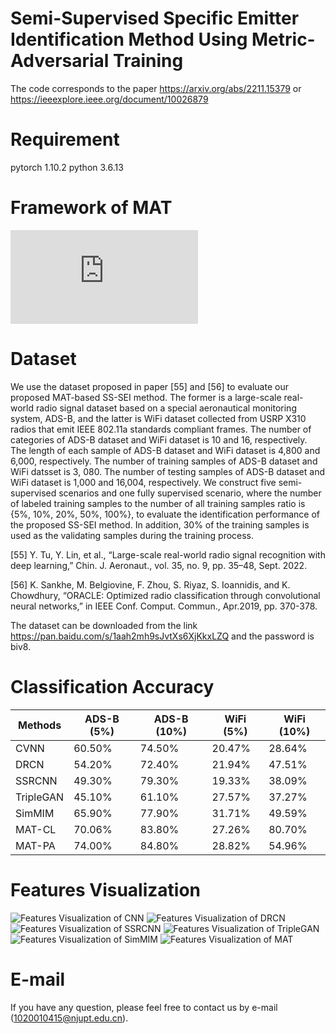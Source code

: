 # Semi-Supervised Specific Emitter Identification Method Using Metric-Adversarial Training
The code corresponds to the paper https://arxiv.org/abs/2211.15379 or https://ieeexplore.ieee.org/document/10026879

# Requirement
pytorch 1.10.2
python 3.6.13

# Framework of MAT
![Framework of MAT](https://github.com/lovelymimola/MAT-based-SS-SEI/blob/master/Figures/MAT_Pipeline.pdf)

# Dataset
We use the dataset proposed in paper [55] and [56] to evaluate our proposed MAT-based SS-SEI method. The former is a large-scale real-world radio signal dataset based on a special aeronautical monitoring system, ADS-B, and the latter is WiFi dataset collected from USRP X310 radios that emit IEEE 802.11a standards compliant frames. The number of categories of ADS-B dataset and WiFi dataset is 10 and 16, respectively. The length of each sample of ADS-B dataset and WiFi dataset is 4,800
and 6,000, respectively. The number of training samples of ADS-B dataset and WiFi datsset is 3, 080. The number of testing samples of ADS-B dataset and WiFi dataset is 1,000 and 16,004, respectively. We construct five semi-supervised scenarios and one fully supervised scenario, where the number of labeled training samples to the number of all training samples ratio is {5%, 10%, 20%, 50%, 100%}, to evaluate the identification performance of the proposed SS-SEI method. In addition, 30% of the training samples is used as the validating samples during the training process.

[55] Y. Tu, Y. Lin, et al., “Large-scale real-world radio signal recognition with deep learning,” Chin. J. Aeronaut., vol. 35, no. 9, pp. 35–48, Sept.
2022.

[56] K. Sankhe, M. Belgiovine, F. Zhou, S. Riyaz, S. Ioannidis, and K. Chowdhury, “ORACLE: Optimized radio classification through convolutional neural networks,” in IEEE Conf. Comput. Commun., Apr.2019, pp. 370-378.

The dataset can be downloaded from the link https://pan.baidu.com/s/1aah2mh9sJvtXs6XjKkxLZQ and the password is biv8.

# Classification Accuracy
 Methods  | ADS-B (5%) | ADS-B (10%) | WiFi (5%) | WiFi (10%)
 ---- | ----- | ------  | ----- | ------  |
 CVNN  | 60.50% |  74.50% | 20.47% |28.64%
 DRCN  | 54.20% | 72.40% | 21.94% | 47.51%
 SSRCNN | 49.30% | 79.30% | 19.33% | 38.09%
 TripleGAN | 45.10% | 61.10% | 27.57% | 37.27%
 SimMIM | 65.90% | 77.90% | 31.71% | 49.59%
 MAT-CL | 70.06% | 83.80% | 27.26% | 80.70%
 MAT-PA | 74.00% | 84.80% | 28.82% | 54.96%

# Features Visualization
![Features Visualization of CNN](https://github.com/lovelymimola/MAT-based-SS-SEI/blob/master/Figures/CNN_n_classes_16_10label_90unlabel_improved.png)
![Features Visualization of DRCN](https://github.com/lovelymimola/MAT-based-SS-SEI/blob/master/Figures/DRCN_complex_n_classes_16_10label_90unlabel_improved.png)
![Features Visualization of SSRCNN](https://github.com/lovelymimola/MAT-based-SS-SEI/blob/master/Figures/SSRCNN_n_classes_16_10label_90unlabel_improved.png)
![Features Visualization of TripleGAN](https://github.com/lovelymimola/MAT-based-SS-SEI/blob/master/Figures/TripleGAN_n_classes_16_10label_90unlabel_improved.png)
![Features Visualization of SimMIM](https://github.com/lovelymimola/MAT-based-SS-SEI/blob/master/Figures/SimMIM_encoder_mask05_n_classes_16_label10_improved.png)
![Features Visualization of MAT](https://github.com/lovelymimola/MAT-based-SS-SEI/blob/master/Figures/CNN_MAT_n_classes_16_10label_90unlabel_improved.png)

# E-mail
If you have any question, please feel free to contact us by e-mail (1020010415@njupt.edu.cn).
